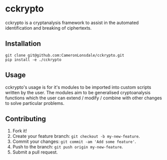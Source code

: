# cckrypto

cckrypto is a cryptanalysis framework to assist in the automated identification and breaking of ciphertexts.

## Installation
```
git clone git@github.com:CameronLonsdale/cckrypto.git
pip install -e ./cckrypto
```

## Usage

cckrypto's usage is for it's modules to be imported into custom scripts written by the user. The modules aim to be generalised cryptoanalysis functions which the user can extend / modify / combine with other changes to solve particular problems.

## Contributing

1. Fork it!
2. Create your feature branch: `git checkout -b my-new-feature`.
3. Commit your changes: `git commit -am 'Add some feature'`.
4. Push to the branch: `git push origin my-new-feature`.
5. Submit a pull request.
